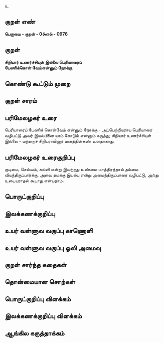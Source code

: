 உ

## குறள் எண் 

**பெருமை - குறள் - 0௯எ௬ - 0976**

## குறள் 

**சிறியார் உணர்ச்சியுள் இல்லை பெரியாரைப்  
பேணிக்கொள் வேம்என்னும் நோக்கு.**

## கொண்டு கூட்டும் முறை


## குறள் சாரம் 


## பரிமேலழகர் உரை

பெரியாரைப் பேணிக் கொள்வேம் என்னும் நோக்கு - அப்பெற்றியராய பெரியாரை வழிபட்டு அவர் இயல்பினை யாம் கோடும் என்னும் கருத்து; சிறியார் உணர்ச்சியுள் இல்லை - மற்றைச் சிறியராயினார் மனத்தின்கண் உளதாகாது.

## பரிமேலழகர் உரைகுறிப்பு   

குடிமை, செல்வம், கல்வி என்று இவற்றது உண்மை மாத்திரத்தால் தம்மை வியந்திருப்பார்க்கு, அவை தமக்கு இயல்பு என்று அமைந்திருப்பாரை வழிபட்டு, அஃது உடையராதல் கூடாது என்பதாம்.

## பொருட்குறிப்பு 


## இலக்கணக்குறிப்பு  


## உயர் வள்ளுவ வகுப்பு காணொளி


## உயர் வள்ளுவ வகுப்பு ஒலி அமைவு 

 
## குறள் சார்ந்த கதைகள் 


## தொன்மையான சொற்கள்


## பொருட்குறிப்பு விளக்கம்


## இலக்கணக்குறிப்பு விளக்கம்


## ஆங்கில கருத்தாக்கம் 


